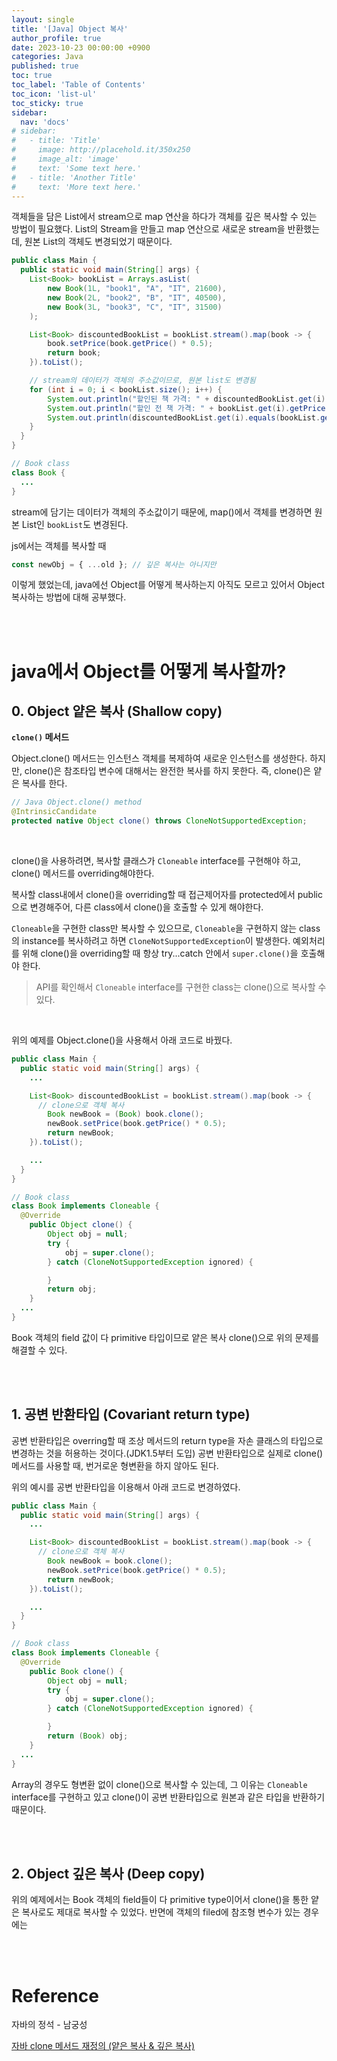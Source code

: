 ```yaml
---
layout: single
title: '[Java] Object 복사'
author_profile: true
date: 2023-10-23 00:00:00 +0900
categories: Java
published: true
toc: true
toc_label: 'Table of Contents'
toc_icon: 'list-ul'
toc_sticky: true
sidebar:
  nav: 'docs'
# sidebar:
#   - title: 'Title'
#     image: http://placehold.it/350x250
#     image_alt: 'image'
#     text: 'Some text here.'
#   - title: 'Another Title'
#     text: 'More text here.'
---
```


객체들을 담은 List에서 stream으로 map 연산을 하다가 객체를 깊은 복사할 수 있는 방법이 필요했다. List의 Stream을 만들고 map 연산으로 새로운 stream을 반환했는데, 원본 List의 객체도 변경되었기 때문이다.

```java
public class Main {
  public static void main(String[] args) {
    List<Book> bookList = Arrays.asList(
        new Book(1L, "book1", "A", "IT", 21600),
        new Book(2L, "book2", "B", "IT", 40500),
        new Book(3L, "book3", "C", "IT", 31500)
    );

    List<Book> discountedBookList = bookList.stream().map(book -> {
        book.setPrice(book.getPrice() * 0.5);
        return book;
    }).toList();

    // stream의 데이터가 객체의 주소값이므로, 원본 list도 변경됨
    for (int i = 0; i < bookList.size(); i++) {
        System.out.println("할인된 책 가격: " + discountedBookList.get(i).getPrice());
        System.out.println("할인 전 책 가격: " + bookList.get(i).getPrice() + "\n");
        System.out.println(discountedBookList.get(i).equals(bookList.get(i)));
    }
  }
}

// Book class
class Book {
  ...
}
```

stream에 담기는 데이터가 객체의 주소값이기 때문에, map()에서 객체를 변경하면 원본 List인 `bookList`도 변경된다.

js에서는 객체를 복사할 때

```javascript
const newObj = { ...old }; // 깊은 복사는 아니지만
```

이렇게 했었는데, java에선 Object를 어떻게 복사하는지 아직도 모르고 있어서 Object 복사하는 방법에 대해 공부했다.

<br>
<br>

# java에서 Object를 어떻게 복사할까?

## 0. Object 얕은 복사 (Shallow copy)

**`clone()` 메서드**

Object.clone() 메서드는 인스턴스 객체를 복제하여 새로운 인스턴스를 생성한다. 하지만, clone()은 참조타입 변수에 대해서는 완전한 복사를 하지 못한다. 즉, clone()은 얕은 복사를 한다.

```java
// Java Object.clone() method
@IntrinsicCandidate
protected native Object clone() throws CloneNotSupportedException;
```

<br>

clone()을 사용하려면, 복사할 클래스가 `Cloneable` interface를 구현해야 하고, clone() 메서드를 overriding해야한다.

복사할 class내에서 clone()을 overriding할 때 접근제어자를 protected에서 public으로 변경해주어, 다른 class에서 clone()을 호출할 수 있게 해야한다.

`Cloneable`을 구현한 class만 복사할 수 있으므로, `Cloneable`을 구현하지 않는 class의 instance를 복사하려고 하면 `CloneNotSupportedException`이 발생한다. 예외처리를 위해 clone()을 overriding할 때 항상 try...catch 안에서 `super.clone()`을 호출해야 한다.

> API를 확인해서 `Cloneable` interface를 구현한 class는 clone()으로 복사할 수 있다.

<br>

위의 예제를 Object.clone()을 사용해서 아래 코드로 바꿨다.

```java
public class Main {
  public static void main(String[] args) {
    ...

    List<Book> discountedBookList = bookList.stream().map(book -> {
      // clone으로 객체 복사
        Book newBook = (Book) book.clone();
        newBook.setPrice(book.getPrice() * 0.5);
        return newBook;
    }).toList();

    ...
  }
}

// Book class
class Book implements Cloneable {
  @Override
    public Object clone() {
        Object obj = null;
        try {
            obj = super.clone();
        } catch (CloneNotSupportedException ignored) {

        }
        return obj;
    }
  ...
}
```

Book 객체의 field 값이 다 primitive 타입이므로 얕은 복사 clone()으로 위의 문제를 해결할 수 있다.

<br>
<br>

## 1. 공변 반환타입 (Covariant return type)

공변 반환타입은 overring할 때 조상 메서드의 return type을 자손 클래스의 타입으로 변경하는 것을 허용하는 것이다.(JDK1.5부터 도입) 공변 반환타입으로 실제로 clone() 메서드를 사용할 때, 번거로운 형변환을 하지 않아도 된다.

위의 예시를 공변 반환타입을 이용해서 아래 코드로 변경하였다.
```java
public class Main {
  public static void main(String[] args) {
    ...

    List<Book> discountedBookList = bookList.stream().map(book -> {
      // clone으로 객체 복사
        Book newBook = book.clone();
        newBook.setPrice(book.getPrice() * 0.5);
        return newBook;
    }).toList();

    ...
  }
}

// Book class
class Book implements Cloneable {
  @Override
    public Book clone() {
        Object obj = null;
        try {
            obj = super.clone();
        } catch (CloneNotSupportedException ignored) {

        }
        return (Book) obj;
    }
  ...
}
```

Array의 경우도 형변환 없이 clone()으로 복사할 수 있는데, 그 이유는 `Cloneable` interface를 구현하고 있고 clone()이 공변 반환타입으로 원본과 같은 타입을 반환하기 때문이다.


<br>
<br>

## 2. Object 깊은 복사 (Deep copy)

위의 예제에서는 Book 객체의 field들이 다 primitive type이어서 clone()을 통한 얕은 복사로도 제대로 복사할 수 있었다. 반면에 객체의 filed에 참조형 변수가 있는 경우에는 

<br>
<br>

# Reference

자바의 정석 - 남궁성

[자바 clone 메서드 재정의 (얕은 복사 & 깊은 복사)](https://inpa.tistory.com/entry/JAVA-%E2%98%95-Object-%ED%81%B4%EB%9E%98%EC%8A%A4-clone-%EB%A9%94%EC%84%9C%EB%93%9C-%EC%96%95%EC%9D%80-%EB%B3%B5%EC%82%AC-%EA%B9%8A%EC%9D%80-%EB%B3%B5%EC%82%AC)

